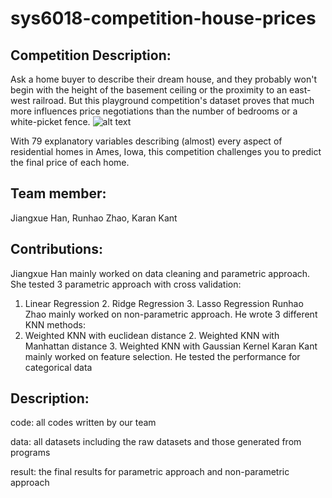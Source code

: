 # sys6018-competition-house-prices

## Competition Description:
Ask a home buyer to describe their dream house, and they probably won't begin with the height of the basement ceiling or the proximity to an east-west railroad. But this playground competition's dataset proves that much more influences price negotiations than the number of bedrooms or a white-picket fence.
![alt text](https://kaggle2.blob.core.windows.net/competitions/kaggle/5407/media/housesbanner.png)

With 79 explanatory variables describing (almost) every aspect of residential homes in Ames, Iowa, this competition challenges you to predict the final price of each home.

## Team member:
Jiangxue Han, Runhao Zhao, Karan Kant

## Contributions:
Jiangxue Han mainly worked on data cleaning and parametric approach.
She tested 3 parametric approach with cross validation:
1. Linear Regression 2. Ridge Regression 3. Lasso Regression
 Runhao Zhao mainly worked on non-parametric approach. 
He wrote 3 different KNN methods: 
1. Weighted KNN with euclidean distance  2. Weighted KNN with Manhattan distance  3. Weighted KNN with Gaussian Kernel
Karan Kant mainly worked on feature selection.
He tested the performance for categorical data

## Description:
code: all codes written by our team

data: all datasets including the raw datasets and those generated from programs

result: the final results for parametric approach and non-parametric approach
